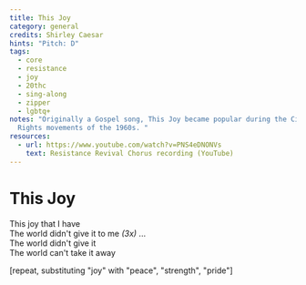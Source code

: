 ```yaml
---
title: This Joy
category: general
credits: Shirley Caesar
hints: "Pitch: D"
tags:
  - core
  - resistance
  - joy
  - 20thc
  - sing-along
  - zipper
  - lgbtq+
notes: "Originally a Gospel song, This Joy became popular during the Civil
  Rights movements of the 1960s. "
resources:
  - url: https://www.youtube.com/watch?v=PNS4eDNONVs
    text: Resistance Revival Chorus recording (YouTube)
---
```

# This Joy

This joy that I have\
The world didn't give it to me *(3x)*
...\
The world didn't give it\
The world can't take it away 

\[repeat, substituting "joy" with "peace", "strength", "pride"]
